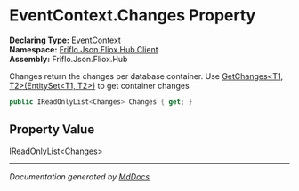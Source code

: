 ﻿<!--  
  <auto-generated>   
    The contents of this file were generated by a tool.  
    Changes to this file may be list if the file is regenerated  
  </auto-generated>   
-->

# EventContext.Changes Property

**Declaring Type:** [EventContext](../index.md)  
**Namespace:** [Friflo.Json.Fliox.Hub.Client](../../index.md)  
**Assembly:** Friflo.Json.Fliox.Hub

Changes return the changes per database container.             Use [GetChanges\<T1, T2\>(EntitySet\<T1, T2\>)](../methods/GetChanges.md) to get  container changes 

```csharp
public IReadOnlyList<Changes> Changes { get; }
```

## Property Value

IReadOnlyList\<[Changes](../../Changes/index.md)\>

___

*Documentation generated by [MdDocs](https://github.com/ap0llo/mddocs)*
